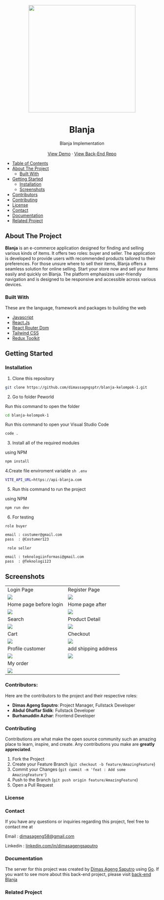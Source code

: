 <div align="center">
  <a href="https://github.com/dimassagngsptr/blanja-kelompok-1.git">
      <img src="https://github.com/dimassagngsptr/blanja-kelompok-1/blob/d707d097d6e6d2f61dbaffc03ba6896fc05fffd9/apps/web/src/assets/images/logo/blanja.png" width="350"/>
  </a>

  <h1 align="center">Blanja</h1>

  <p align="center">
    Blanja Implementation
    <br />
    <br />
   <a href="" target="_blank">View Demo</a>
    ·
    <a href="https://github.com/dimassagngsptr/blanja-kelompok-1.git" target="_blank">View Back-End Repo</a>
  </p>
</div>

- [Table of Contents](#table-of-contents)
- [About The Project](#about-the-project)
  - [Built With](#built-with)
- [Getting Started](#getting-started)
  - [Installation](#installation)
  - [Screenshots](#screenshots)
- [Contributors](#contributors)
- [Contributing](#contributing)
- [License](#license)
- [Contact](#contact)
- [Documentation](#documentation)
- [Related Project](#related-project)

## About The Project

**Blanja** is an e-commerce application designed for finding and selling various kinds of items. It offers two roles: buyer and seller. The application is developed to provide users with recommended products tailored to their preferences. For those unsure where to sell their items, Blanja offers a seamless solution for online selling. Start your store now and sell your items easily and quickly on Blanja. The platform emphasizes user-friendly navigation and is designed to be responsive and accessible across various devices.

### Built With

These are the language, framework and packages to building the web

- [Javascript](https://nodejs.org/en)
- [React.Js](https://react.dev/)
- [React Router Dom](https://reactrouter.com/en/main)
- [Tailwind CSS](https://tailwindcss.com/)
- [Redux Toolkit](https://redux-toolkit.js.org/)

## Getting Started

### Installation

1. Clone this repository

```sh
git clone https://github.com/dimassagngsptr/blanja-kelompok-1.git
```

2. Go to folder Peworld

Run this command to open the folder

```sh
cd blanja-kelompok-1
```

Run this command to open your Visual Studio Code

```sh
code .
```

3. Install all of the required modules

using NPM

```sh
npm install
```

<!-- using Yarn

```sh
yarn add
``` -->

4.Create file enviroment variable `sh .env `

```sh
VITE_API_URL=https://api-blanja.com
```

5. Run this command to run the project

using NPM

```sh
npm run dev
```

<!-- using Yarn

```sh
yarn dev
``` -->

6. For testing

`role buyer`

```sh
email : costumer@gmail.com
pass  : @Costumer123
```

` role seller`

```sh
email : teknologiinformasi@gmail.com
pass  : @Teknologi123
```

## Screenshots

<table>
  <tr>
    <td>Login Page</td>
    <td>Register Page</td>
  </tr>
  <tr>
    <td><img src="https://github.com/dimassagngsptr/blanja-kelompok-1/blob/df3f76ec9cd4de47e30c78fabc5b9f54fcf01a98/apps/web/src/assets/screenshot/login.png"/></td>
    <td><img src="https://github.com/dimassagngsptr/blanja-kelompok-1/blob/df3f76ec9cd4de47e30c78fabc5b9f54fcf01a98/apps/web/src/assets/screenshot/register.png"/></td>
  </tr>
  <tr>
    <td>Home page before login</td>
    <td>Home page after</td>
  </tr>
  <tr>
    <td><img src="https://github.com/dimassagngsptr/blanja-kelompok-1/blob/df3f76ec9cd4de47e30c78fabc5b9f54fcf01a98/apps/web/src/assets/screenshot/home%20page%20before%20login.png"
 /></td>
    <td><img src="https://github.com/dimassagngsptr/blanja-kelompok-1/blob/df3f76ec9cd4de47e30c78fabc5b9f54fcf01a98/apps/web/src/assets/screenshot/home%20page%20after%20login.png" /></td>
  </tr>
  <tr>
    <td>Search</td>
    <td>Product Detail</td>
  </tr>
  <tr>
    <td><img src="https://github.com/dimassagngsptr/blanja-kelompok-1/blob/df3f76ec9cd4de47e30c78fabc5b9f54fcf01a98/apps/web/src/assets/screenshot/searc.png" /></td>
    <td><img src="https://github.com/dimassagngsptr/blanja-kelompok-1/blob/df3f76ec9cd4de47e30c78fabc5b9f54fcf01a98/apps/web/src/assets/screenshot/detail%20product.png" /></td>
  </tr>
  <tr>
    <td>Cart</td>
    <td>Checkout</td>
  </tr>
  <tr>
    <td><img src="https://github.com/dimassagngsptr/blanja-kelompok-1/blob/df3f76ec9cd4de47e30c78fabc5b9f54fcf01a98/apps/web/src/assets/screenshot/cart.png" /></td>
    <td><img src="https://github.com/dimassagngsptr/blanja-kelompok-1/blob/df3f76ec9cd4de47e30c78fabc5b9f54fcf01a98/apps/web/src/assets/screenshot/checkout.png" /></td>
  </tr>
  <tr>
    <td>Profile customer</td>
    <td>add shipping address</td>
  </tr>
  <tr>
    <td><img src="https://github.com/dimassagngsptr/blanja-kelompok-1/blob/df3f76ec9cd4de47e30c78fabc5b9f54fcf01a98/apps/web/src/assets/screenshot/profile%20costumer.png" /></td>
    <td><img src="https://github.com/dimassagngsptr/blanja-kelompok-1/blob/df3f76ec9cd4de47e30c78fabc5b9f54fcf01a98/apps/web/src/assets/screenshot/add%20shipping%20address.png" /></td>
  </tr>
  <tr>
    <td>My order</td>
    <!-- <td>Edit Company Page</td> -->
  </tr>
  <tr>
    <td><img src="https://github.com/dimassagngsptr/blanja-kelompok-1/blob/df3f76ec9cd4de47e30c78fabc5b9f54fcf01a98/apps/web/src/assets/screenshot/my%20order.png" /></td>
    <!-- <td><img src="./apps/web/src/assets/screenshot/landing-page-before-login.png" /></td> -->
  </tr>
  <!-- <tr>
    <td>Hiring Page</td>
    <td>Notification after hiring talent</td>
  </tr>
  <tr>
    <td><img src="./apps/web/src/assets/screenshot/landing-page-before-login.png" /></td>
    <td><img src="./apps/web/src/assets/screenshot/landing-page-before-login.png" /></td>
  </tr>  -->
</table>

### Contributors:

Here are the contributors to the project and their respective roles:

- **Dimas Ageng Saputro**: Project Manager, Fullstack Developer
- **Abdul Ghaffar Sidik**: Fullstack Developer
- **Burhanuddin Azhar**: Frontend Developer

### Contributing

Contributions are what make the open source community such an amazing place to learn, inspire, and create. Any contributions you make are **greatly appreciated**.

1. Fork the Project
2. Create your Feature Branch (`git checkout -b feature/AmazingFeature`)
3. Commit your Changes (`git commit -m 'feat : Add some AmazingFeature'`)
4. Push to the Branch (`git push origin feature/AmazingFeature`)
5. Open a Pull Request

### License

<!-- Distributed under the MIT License. See [`LICENSE`](https://github.com/dimassagngsptr/Peworld/edit/development/LICENSE) for more information. -->

### Contact

If you have any questions or inquiries regarding this project, feel free to contact me at

Email : [dimasageng58@gmail.com](dimasageng58@gmail.com)

Linkedin : [linkedin.com/in/dimasagengsaputro](https://www.linkedin.com/in/dimasagengsaputro/)

### Documentation

The server for this project was created by [Dimas Ageng Saputro](https://github.com/dimassagngsptr) using [Go](https://go.dev/). If you want to see more about this back-end project, please visit [back-end Blanja](https://github.com/dimassagngsptr/golang-server-blanja.git)

### Related Project

<!-- :rocket: [`Peworld`](https://github.com/dimassagngsptr/Peworld) -->